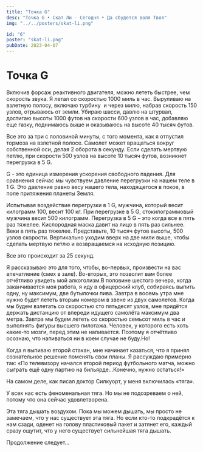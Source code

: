 ```yaml
---
title: "Точка G"
desc: "Точка G • Скат Ли - Сегодня • Да сбудется воля Твоя"
img: "../../posters/skat-li.png"

id: "6"
poster: "skat-li.png"
pubDate: 2023-04-07
---
```


# Точка G

Включив форсаж реактивного двигателя, можно лететь быстрее, чем скорость звука. Я летал со скоростью 1000 миль в час. Выруливаю на взлетную полосу, включаю турбину  и через милю, набрав скорость 150 узлов, отрываюсь от земли. Убираю шасси, давлю на штурвал, достигаю высоты 1000 футов на скорости 600 узлов в час, добавляю еще газку, поднимаюсь выше и оказываюсь на высоте 40 тысяч футов.

Все это за три с половиной минуты, с того момента, как я отпустил тормоза на взлетной полосе. Самолет может вращаться вокруг собственной оси, делая 2 оборота в секунду. Если сделать мертвую петлю, при скорости 500 узлов на высоте 10 тысяч футов, возникнет перегрузка в 5 G.

G - это единица измерения ускорения свободного падения. Для сравнения сейчас мы чувствуем давление перегрузки на нашем теле в 1 G. Это давление равно весу нашего тела, находящегося в покое, в поле притяжения планеты Земля.

Испытывая воздействие перегрузки в 1 G, мужчина, который весит килограмм 100, весит 100 кг. При перегрузке в 5 G, стокилограммовый мужчина весит 500 килограмм. Перегрузка в 5 G – это когда все в пять раз тяжелее. Кислородная маска давит на лицо в пять раз сильнее. Веки в пять раз тяжелее. Представьте, 10 тысяч футов высоты, 500 узлов скорости. Вертикально уходим вверх на две мили выше, чтобы сделать мертвую петлю и возвращаемся на исходную позицию.

Все это происходит за 25 секунд.

Я рассказываю это для того, чтобы, во-первых, произвести на вас впечатление (смех в зале). Во-вторых, это позволит вам более отчётливо увидеть мой алкоголизм.В половине шестого вечера, когда заканчивается моя работа, я иду в офицерский клуб, собираясь выпить одну, ну максимум, две бутылочки пива. Завтра в восемь утра мне нужно будет лететь вторым номером в звене из двух самолетов. Когда мы будем взлетать со скоростью сто пятьдесят узлов, мне придётся держать дистанцию от впереди идущего самолёта максимум два метра. Завтра мы будем лететь со скоростью семьсот миль в час и выполнять фигуры высшего пилотажа. Человек, у которого есть хоть какие-то мозги, перед этим не напивается. Поэтому я отчётливо осознаю, что напиваться ни в коем случае не буду.Но!

Когда я выпиваю второй стакан, мне начинает казаться, что я принял сознательное решение поменять свои планы. Я рассуждаю примерно так: «По телевизору начался второй период футбольного матча, можно сыграть ещё одну партию на бильярде…Конечно, нужно остаться!»

На самом деле, как писал доктор Силкуорт, у меня включилась «тяга».

У всех нас есть феноменальная тяга. Но мы не подозреваем о ней, потому что она сейчас удовлетворена.

Эта тяга дышать воздухом. Пока мы можем дышать, мы просто не замечаем, что у нас существует эта тяга. Но если кто-то подкрадётся к нам сзади, оденет на голову пластиковый пакет и затянет его, каждый сразу ощутит, что у него существует сильнейшая тяга дышать.

Продолжение следует…
